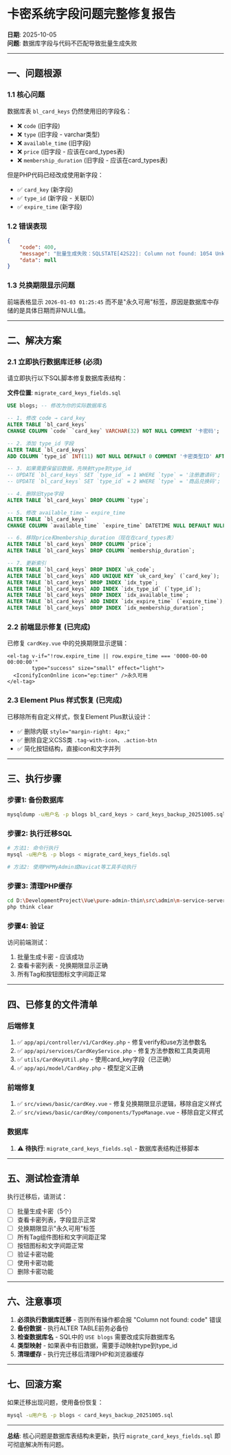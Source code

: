 # 卡密系统字段问题完整修复报告

**日期**: 2025-10-05  
**问题**: 数据库字段与代码不匹配导致批量生成失败

---

## 一、问题根源

### 1.1 核心问题
数据库表 `bl_card_keys` 仍然使用旧的字段名：
- ❌ `code` (旧字段)
- ❌ `type` (旧字段 - varchar类型)
- ❌ `available_time` (旧字段)
- ❌ `price` (旧字段 - 应该在card_types表)
- ❌ `membership_duration` (旧字段 - 应该在card_types表)

但是PHP代码已经改成使用新字段：
- ✅ `card_key` (新字段)
- ✅ `type_id` (新字段 - 关联ID)
- ✅ `expire_time` (新字段)

### 1.2 错误表现
```json
{
    "code": 400,
    "message": "批量生成失败：SQLSTATE[42S22]: Column not found: 1054 Unknown column 'code' in 'where clause'",
    "data": null
}
```

### 1.3 兑换期限显示问题
前端表格显示 `2026-01-03 01:25:45` 而不是"永久可用"标签，原因是数据库中存储的是具体日期而非NULL值。

---

## 二、解决方案

### 2.1 **立即执行数据库迁移 (必须)**

请立即执行以下SQL脚本修复数据库表结构：

**文件位置**: `migrate_card_keys_fields.sql`

```sql
USE blogs; -- 修改为你的实际数据库名

-- 1. 修改 code → card_key
ALTER TABLE `bl_card_keys` 
CHANGE COLUMN `code` `card_key` VARCHAR(32) NOT NULL COMMENT '卡密码';

-- 2. 添加 type_id 字段
ALTER TABLE `bl_card_keys` 
ADD COLUMN `type_id` INT(11) NOT NULL DEFAULT 0 COMMENT '卡密类型ID' AFTER `card_key`;

-- 3. 如果需要保留旧数据，先映射type到type_id
-- UPDATE `bl_card_keys` SET `type_id` = 1 WHERE `type` = '注册邀请码';
-- UPDATE `bl_card_keys` SET `type_id` = 2 WHERE `type` = '商品兑换码';

-- 4. 删除旧type字段
ALTER TABLE `bl_card_keys` DROP COLUMN `type`;

-- 5. 修改 available_time → expire_time
ALTER TABLE `bl_card_keys` 
CHANGE COLUMN `available_time` `expire_time` DATETIME NULL DEFAULT NULL COMMENT '兑换截止时间';

-- 6. 移除price和membership_duration（现在在card_types表）
ALTER TABLE `bl_card_keys` DROP COLUMN `price`;
ALTER TABLE `bl_card_keys` DROP COLUMN `membership_duration`;

-- 7. 更新索引
ALTER TABLE `bl_card_keys` DROP INDEX `uk_code`;
ALTER TABLE `bl_card_keys` ADD UNIQUE KEY `uk_card_key` (`card_key`);
ALTER TABLE `bl_card_keys` DROP INDEX `idx_type`;
ALTER TABLE `bl_card_keys` ADD INDEX `idx_type_id` (`type_id`);
ALTER TABLE `bl_card_keys` DROP INDEX `idx_available_time`;
ALTER TABLE `bl_card_keys` ADD INDEX `idx_expire_time` (`expire_time`);
ALTER TABLE `bl_card_keys` DROP INDEX `idx_membership_duration`;
```

### 2.2 前端显示修复 (已完成)

已修复 `cardKey.vue` 中的兑换期限显示逻辑：

```vue
<el-tag v-if="!row.expire_time || row.expire_time === '0000-00-00 00:00:00'" 
        type="success" size="small" effect="light">
  <IconifyIconOnline icon="ep:timer" />永久可用
</el-tag>
```

### 2.3 Element Plus 样式恢复 (已完成)

已移除所有自定义样式，恢复Element Plus默认设计：
- ✅ 删除内联 `style="margin-right: 4px;"`
- ✅ 删除自定义CSS类 `.tag-with-icon`、`.action-btn`
- ✅ 简化按钮结构，直接icon和文字并列

---

## 三、执行步骤

### 步骤1: 备份数据库
```bash
mysqldump -u用户名 -p blogs bl_card_keys > card_keys_backup_20251005.sql
```

### 步骤2: 执行迁移SQL
```bash
# 方法1: 命令行执行
mysql -u用户名 -p blogs < migrate_card_keys_fields.sql

# 方法2: 使用PHPMyAdmin或Navicat等工具手动执行
```

### 步骤3: 清理PHP缓存
```bash
cd D:\DevelopmentProject\Vue\pure-admin-thin\src\admin\m-service-server
php think clear
```

### 步骤4: 验证
访问前端测试：
1. 批量生成卡密 - 应该成功
2. 查看卡密列表 - 兑换期限显示正确
3. 所有Tag和按钮图标文字间距正常

---

## 四、已修复的文件清单

### 后端修复
1. ✅ `app/api/controller/v1/CardKey.php` - 修复verify和use方法参数名
2. ✅ `app/api/services/CardKeyService.php` - 修复方法参数和工具类调用
3. ✅ `utils/CardKeyUtil.php` - 使用card_key字段（已正确）
4. ✅ `app/api/model/CardKey.php` - 模型定义正确

### 前端修复
1. ✅ `src/views/basic/cardKey.vue` - 修复兑换期限显示逻辑，移除自定义样式
2. ✅ `src/views/basic/cardKey/components/TypeManage.vue` - 移除自定义样式

### 数据库
1. ⚠️ **待执行**: `migrate_card_keys_fields.sql` - 数据库表结构迁移脚本

---

## 五、测试检查清单

执行迁移后，请测试：

- [ ] 批量生成卡密（5个）
- [ ] 查看卡密列表，字段显示正常
- [ ] 兑换期限显示"永久可用"标签
- [ ] 所有Tag组件图标和文字间距正常
- [ ] 按钮图标和文字间距正常
- [ ] 验证卡密功能
- [ ] 使用卡密功能
- [ ] 删除卡密功能

---

## 六、注意事项

1. **必须执行数据库迁移** - 否则所有操作都会报 "Column not found: code" 错误
2. **备份数据** - 执行ALTER TABLE前务必备份
3. **检查数据库名** - SQL中的 `USE blogs` 需要改成实际数据库名
4. **类型映射** - 如果表中有旧数据，需要手动映射type到type_id
5. **清理缓存** - 执行完迁移后清理PHP和浏览器缓存

---

## 七、回滚方案

如果迁移出现问题，使用备份恢复：

```bash
mysql -u用户名 -p blogs < card_keys_backup_20251005.sql
```

---

**总结**: 核心问题是数据库表结构未更新，执行 `migrate_card_keys_fields.sql` 即可彻底解决所有问题。

